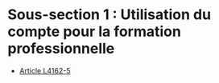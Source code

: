 # Sous-section 1 : Utilisation du compte pour la formation professionnelle&#13;
&#13;


* [Article L4162-5](./LEGIARTI000028496030.md)
